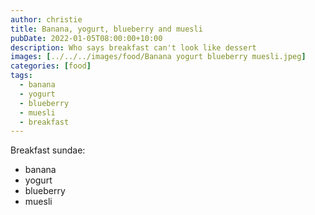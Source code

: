 ```yaml
---
author: christie
title: Banana, yogurt, blueberry and muesli
pubDate: 2022-01-05T08:00:00+10:00
description: Who says breakfast can't look like dessert
images: [../../../images/food/Banana yogurt blueberry muesli.jpeg]
categories: [food]
tags:
  - banana
  - yogurt
  - blueberry
  - muesli
  - breakfast
---
```


Breakfast sundae:

- banana
- yogurt
- blueberry
- muesli
